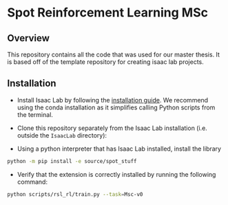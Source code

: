 # Spot Reinforcement Learning MSc

## Overview

This repository contains all the code that was used for our master thesis. It is based off of the template repository for creating isaac lab projects.


## Installation

- Install Isaac Lab by following the [installation guide](https://isaac-sim.github.io/IsaacLab/main/source/setup/installation/index.html). We recommend using the conda installation as it simplifies calling Python scripts from the terminal.

- Clone this repository separately from the Isaac Lab installation (i.e. outside the `IsaacLab` directory):

- Using a python interpreter that has Isaac Lab installed, install the library

```bash
python -m pip install -e source/spot_stuff
```

- Verify that the extension is correctly installed by running the following command:

```bash
python scripts/rsl_rl/train.py --task=Msc-v0
```
